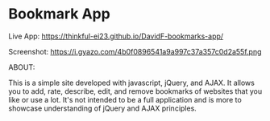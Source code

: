 # Bookmark App

Live App: https://thinkful-ei23.github.io/DavidF-bookmarks-app/

Screenshot: https://i.gyazo.com/4b0f0896541a9a997c37a357c0d2a55f.png

ABOUT:


This is a simple site developed with javascript, jQuery, and AJAX. It allows you to add, rate, describe, edit, and remove bookmarks of websites that you like or use a lot. It's not intended to be a full application and is more to showcase understanding of jQuery and AJAX principles.
